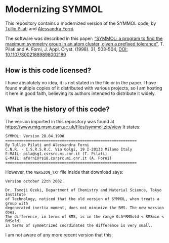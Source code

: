 # Modernizing SYMMOL

This repository contains a modernized version of the SYMMOL code, by [Tullio Pilati](http://orcid.org/0000-0002-2310-2005) and [Alessandra Forni](https://scholar.google.com/citations?user=qZpOIqcAAAAJ).

The software was described in this paper: [“SYMMOL: a program to find the maximum symmetry group in an atom cluster, given a prefixed tolerance”](https://doi.org/10.1107/S0021889898002180), T. Pilati and A. Forni, J. Appl. Cryst. (1998). 31, 503-504, [DOI: 10.1107/S0021889898002180](https://doi.org/10.1107/S0021889898002180)


## How is this code licensed?

I have absolutely no idea, it is not stated in the file or in the paper. I have found multiple copies of it distributed with various projects, so I am hosting it here in good faith, believing its authors intended to distribute it widely.


## What is the history of this code?

The version imported in this repository was found at https://www.mtg.msm.cam.ac.uk/files/symmol.zip/view
It states:

```
SYMMOL: Version 28.04.1998
==========================================================
By Tullio Pilati and Alessandra Forni
C.N.R. - C.S.R.S.R.C. Via Golgi, 19 I-20133 Milano Italy
E-MAIL: pila@sg1.csrsrc.mi.cnr.it (T. Pilati)
E-MAIL: aforni@rs18.csrsrc.mi.cnr.it (A. Forni)
==========================================================
```

However, the `VERSION_TXT` file inside that download says:

```
Version october 22th 2002.

Dr. Tomoji Ozeki, Department of Chemistry and Material Science, Tokyo Institute
of Technology, noticed that the old version of SYMMOL, when treats a group with
degenerated inertia moment, does not minimize the RMS. The new version does.
The difference, in terms of RMS, is in the range 0.5*RMSold < RMSmin < RMSold;
in terms of symmetrized coordinates the difference is very small.
```

I am not aware of any more recent version that this.
